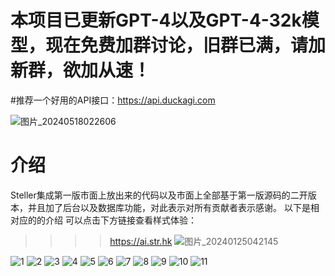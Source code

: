 # 本项目已更新GPT-4以及GPT-4-32k模型，现在免费加群讨论，旧群已满，请加新群，欲加从速！
#推荐一个好用的API接口：https://api.duckagi.com

![图片_20240518022606](https://github.com/stellarhk/ChatGPT4.0-Web-Stellar/assets/128345288/c530de4b-ccf4-49a5-ba1c-1d74e6f6d52d)




# 介绍
Steller集成第一版市面上放出来的代码以及市面上全部基于第一版源码的二开版本，并且加了后台以及数据库功能，对此表示对所有贡献者表示感谢。
以下是相对应的的介绍
可以点击下方链接查看样式体验：

>>>>https://ai.str.hk
![图片_20240125042145](https://github.com/stellarhk/ChatGPT4.0-Web-Stellar/assets/128345288/19a15620-8d55-44d0-8d16-adcdac68a83a)





![1](https://github.com/stellarhk/chatgpt-s2/assets/128345288/fe511368-4c21-4327-ac67-226690522342)
![2](https://github.com/stellarhk/chatgpt-s2/assets/128345288/27037fa8-6b23-47e1-85b6-ba5918d5f88f)
![3](https://github.com/stellarhk/chatgpt-s2/assets/128345288/6d31aeb4-06ac-4392-b350-2339071b1afb)
![4](https://github.com/stellarhk/chatgpt-s2/assets/128345288/37a48f64-aca2-4fe7-844f-6fe784356007)
![5](https://github.com/stellarhk/chatgpt-s2/assets/128345288/423e083b-1244-417e-bfde-9e6502a85815)
![6](https://github.com/stellarhk/chatgpt-s2/assets/128345288/8febdc3c-957c-4cec-aba4-ee8300f9ef92)
![7](https://github.com/stellarhk/chatgpt-s2/assets/128345288/7a592ef3-27ca-4cda-b613-e3563648e1d4)
![8](https://github.com/stellarhk/chatgpt-s2/assets/128345288/08dc66d4-4547-4338-a1ce-a5532bae74fa)
![9](https://github.com/stellarhk/chatgpt-s2/assets/128345288/94afe422-472c-469d-948c-78d9155ed1ab)
![10](https://github.com/stellarhk/chatgpt-s2/assets/128345288/36ab6bde-b399-492f-b143-0ba8107f352e)
![11](https://github.com/stellarhk/chatgpt-s2/assets/128345288/4bc66662-ac6b-41d8-850f-5f5d5ef5b20b)

